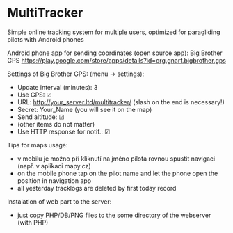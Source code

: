 # MultiTracker
Simple online tracking system for multiple users, optimized for paragliding pilots with Android phones

Android phone app for sending coordinates (open source app): Big Brother GPS
https://play.google.com/store/apps/details?id=org.gnarf.bigbrother.gps

Settings of Big Brother GPS:
(menu -> settings):
* Update interval (minutes): 3
* Use GPS: ☑
* URL: http://your_server.ltd/multitracker/ (slash on the end is necessary!)
* Secret: Your_Name (you will see it on the map)
* Send altitude: ☑
* (other items do not matter)
* Use HTTP response for notif.: ☑

 Tips for maps usage:
* v mobilu je možno při kliknutí na jméno pilota rovnou spustit navigaci (např. v aplikaci mapy.cz)
* on the mobile phone tap on the pilot name and let the phone open the position in navigation app
* all yesterday tracklogs are deleted by first today record

Instalation of web part to the server:
* just copy PHP/DB/PNG files to the some directory of the webserver (with PHP)
